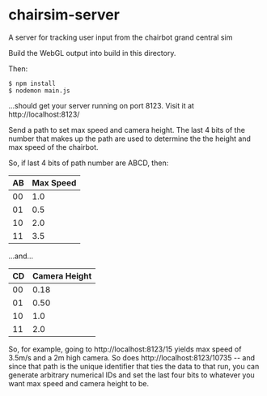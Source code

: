 # chairsim-server
A server for tracking user input from the chairbot grand central sim

Build the WebGL output into build in this directory.

Then: 

```shell
$ npm install
$ nodemon main.js
```

...should get your server running on port 8123. Visit it at http://localhost:8123/

Send a path to set max speed and camera height. The last 4 bits of the number that makes up the path are used to determine the the height and max speed of the chairbot.

So, if last 4 bits of path number are ABCD, then:

| AB | Max Speed |
| -- | --------- |
| 00 | 1.0       |
| 01 | 0.5       |
| 10 | 2.0       |
| 11 | 3.5       |

...and...

| CD | Camera Height |
| -- | ------------- |
| 00 | 0.18          |
| 01 | 0.50          |
| 10 | 1.0           |
| 11 | 2.0           |

So, for example, going to http://localhost:8123/15 yields max speed of 3.5m/s and a 2m high camera. So does http://localhost:8123/10735 -- and since that path is the unique identifier that ties the data to that run, you can generate arbitrary numerical IDs and set the last four bits to whatever you want max speed and camera height to be.
